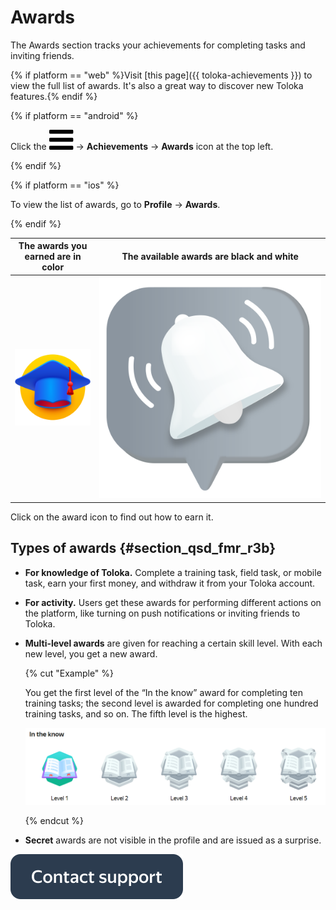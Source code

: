 # Awards

The Awards section tracks your achievements for completing tasks and inviting friends.

{% if platform == "web" %}Visit [this page]({{ toloka-achievements }}) to view the full list of awards. It's also a great way to discover new Toloka features.{% endif %}

{% if platform == "android" %}

Click the ![](../_assets/menu.svg) → **Achievements** → **Awards** icon at the top left.

{% endif %}

{% if platform == "ios" %}

To view the list of awards, go to  **Profile** → **Awards**.

{% endif %}

| The awards you earned are in color | The available awards are black and white |
| ----------- | ----------- |
| ![](../_assets/achievements/active.svg)| ![](../_assets/achievements/inactive.svg)|

Click on the award icon to find out how to earn it.

## Types of awards {#section_qsd_fmr_r3b}

- **For knowledge of Toloka.** Complete a training task, field task, or mobile task, earn your first money, and withdraw it from your Toloka account.

- **For activity.** Users get these awards for performing different actions on the platform, like turning on push notifications or inviting friends to Toloka.

- **Multi-level awards** are given for reaching a certain skill level. With each new level, you get a new award.

    {% cut "Example" %}

    You get the first level of the <q>In the know</q> award for completing ten training tasks; the second level is awarded for completing one hundred training tasks, and so on. The fifth level is the highest.

    ![](../_assets/achievements/multilevel.png)

    {% endcut %}
    
- **Secret** awards are not visible in the profile and are issued as a surprise.

[![](../_assets/buttons/contact-support.svg)](troubleshooting/troubleshooting.md#not_working_properly)
